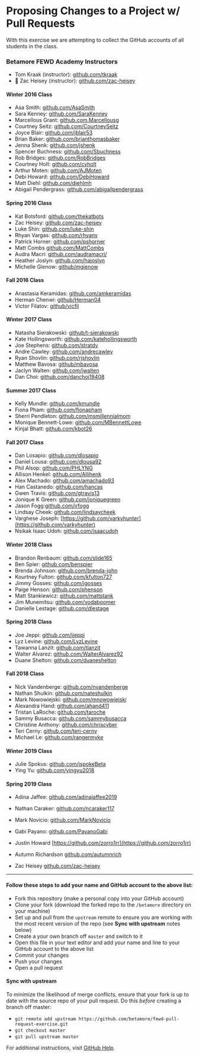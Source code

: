 # Proposing Changes to a Project w/ Pull Requests

With this exercise we are attempting to collect the GitHub accounts of all students in the class.

### Betamore FEWD Academy Instructors

- Tom Kraak (instructor): [github.com/tkraak](https://github.com/tkraak)
- :metal: Zac Heisey (instructor): [github.com/zac-heisey](https://github.com/zac-heisey)

#### Winter 2016 Class

- Asa Smith: [github.com/AsaSmith](https://github.com/AsaSmith)
- Sara Kenney: [github.com/SaraKenney](https://github.com/SaraKenney)
- Marcellous Grant: [github.com.Marcellousg](https://github.com/Marcellousg)
- Courtney Seitz: [github.com/CourtneySeitz](https://github.com/CourtneySeitz)
- Joyce Blair: [github.com/jblair53](https://github.com/jblair530)
- Brian Baker: [github.com/brianthomasbaker](https://github.com/brianthomasbaker)
- Jenna Shenk: [github.com/jshenk](https://github.com/jshenk)
- Spencer Buchness: [github.com/Sbuchness](https://github.com/SBuchness)
- Rob Bridges: [github.com/RobBridges](https://github.com/rob-b-b-4)
- Courtney Holt: [github.com/cvholt](https://github.com/cvholt)
- Arthur Moten: [github.com/AJMoten](https://github.com/AJMoten)
- Debi Howard: [github.com/DebiHoward](https://github.com/debihoward)
- Matt Diehl: [github.com/diehlmh](https://github.com/diehlmh)
- Abigail Pendergrass: [github.com/abigailpendergrass](http://github.com/abigailpendergrass)

#### Spring 2016 Class

- Kat Botsford: [github.com/thekatbots](https://github.com/thekatbots)
- Zac Heisey: [github.com/zac-heisey](https://github.com/zac-heisey)
- Luke Shin: [github.com/luke-shin](https://github.com/Luke-Shin)
- Rhyan Vargas: [github.com/rhyanv](https://github.com/rhyanv)
- Patrick Horner: [github.com/pshorner](https://github.com/pshorner)
- Matt Combs [github.com/MattCombs](https://github.com/MattCombs)
- Audra Macri: [github.com/audramacri/](https://github.com/audramacri/)
- Heather Joslyn: [github.com/hajoslyn](https://github.com/hajoslyn)
- Michelle Gienow: [github/mgienow](https://github.com/mgienow)

#### Fall 2016 Class

- Anastasia Keramidas: [github.com/amkeramidas](https://github.com/amkeramidas)
- Herman Chenwi: [github/Herman04](https://github.com/Herman04)
- Victor Filatov: [github/vicfil](https://github.com/vicfil)

#### Winter 2017 Class

- Natasha Sierakowski: [github/t-sierakowski](https://github.com/t-sierakowski)
- Kate Hollingsworth: [github.com/katehollingsworth](https://github.com/katehollingsworth)
- Joe Stephens: [github.com/stratdv](https://github.com/stratdv)
- Andre Cawley: [github.com/andrecawley](https://github.com/andrecawley)
- Ryan Shovlin: [github.com/rjshovlin](https://github.com/rjshovlin)
- Matthew Bavosa: [github/mbavosa](https://github.com/mbavosa)
- Jaclyn Walten: [github.com/jwalten](https://github.com/jwalten)
- Dan Choi: [github.com/danchoi19408](https://github.com/danchoi19408)

#### Summer 2017 Class

- Kelly Mundle: [github.com/kmundle](https://github.com/kmundle)
- Fiona Pham: [github.com/fionapham](https://github.com/fionapham)
- Sherri Pendleton: [github.com/msmillennialmom](https://github.com/msmillennialmom)
- Monique Bennett-Lowe: [github.com/MBennettLowe](https://github.com/MBennettLowe)
- Kinjal Bhatt: [github.com/kbot26](https://github.com/kbot26)

#### Fall 2017 Class

- Dan Losapio: [github.com/dlosapio](https://github.com/dlosapio)
- Daniel Lousa: [github.com/dlousa92](https://github.com/dlousa92)
- Phil Alsop: [github.com/PHLYNG](https://github.com/PHLYNG)
- Allison Henkel: [github.com/Allihenk](https://github.com/Allihenk)
- Alex Machado: [github.com/amachado93](https://github.com/amachado93)
- Han Castanedo: [github.com/hancas](https://github.com/hancas)
- Gwen Travis: [github.com/gtravis13](https://gthub.com/gtravis13)
- Jonique K Green: [github.com/joniquegreen](https://github.com/joniquegreen)
- Jason Fogg:[github.com/jrfogg](https://github.com/jrfogg)
- Lindsay Cheek: [github.com/lindsaycheek](https://github.com/lindsaycheek)
- Varghese Joseph: [https://github.com/varkyhunter](https://github.com/varkyhunter)
- Nsikak Isaac Udoh: [github.com/isaacudoh](https://github.com/Isaacudoh)

#### Winter 2018 Class

- Brandon Renbaum: [github.com/slide165](https://github.com/slide165)
- Ben Spier: [github.com/benspier](https://github.com/benspier)
- Brenda Johnson: [github.com/brenda-john](https://github.com/brenda-john)
- Kourtney Fulton: [github.com/kfulton727](https://github.com/kfulton727)
- Jimmy Gosses: [github.com/jgosses](https://github.com/jgosses)
- Paige Henson: [github.com/phenson](https://github.com/phenson)
- Matt Stankiewicz: [github.com/mattstank](https://github.com/mattstank)
- Jim Munemitsu: [github.com/yodaboomer](https://github.com/yodaboomer)
- Danielle Lestage: [github.com/dlestage](https://github.com/dlestage)

#### Spring 2018 Class

- Joe Jeppi: [github.com/jjeppi](https://github.com/jjeppi)
- Lyz Levine: [github.com/LyzLevine](https://github.com/LyzLevine)
- Tawanna Lanzit: [github.com/tlanzit](https://github.com/tlanzit)
- Walter Alvarez: [github.com/WalterAlvarez92](https://github.com/WalterAlvarez92)
- Duane Shelton: [github.com/duaneshelton](https://github.com/DuaneShelton)

#### Fall 2018 Class

- Nick Vandenberge: [github.com/nvandenberge](https://github.com/nvandenberge)
- Nathan Shulkin: [github.com/nateshulkin](https://github.com/nateshulkin)
- Mark Nowowiejski: [github.com/mnowowiejski](https://github.com/mnowowiejski)
- Alexandra Hand: [github.com/ahand411](https://github.com/ahand411)
- Tristan LaRoche: [github.com/taroche](https://github.com/taroche)
- Sammy Busacca: [github.com/sammybusacca](https://github.com/sammybusacca)
- Christine Anthony: [github.com/chriscyber](https://github.com/chriscyber)
- Teri Cerny: [github.com/teri-cerny](https://github.com/teri-cerny/)
- Michael Le: [github.com/rangermyke](https://github.com/Rangermyke)

#### Winter 2019 Class

- Julie Spokus: [github.com/jspokeBeta](https://github.com/jspokeBeta)
- Ying Yu: [github.com/yingyu2018](https://github.com/yingyu2018)

#### Spring 2019 Class

- Adina Jaffee: [github.com/adinajaffee2019](https://github.com/adinajaffee2019)
- Nathan Caraker: [github.com/ncaraker117](https://github.com/ncaraker117)
- Mark Novicio: [github.com/MarkNovicio](https://github.com/MarkNovicio)
- Gabi Payano: [github.com/PayanoGabi](https://github.com/PayanoGabi/)
- Justin Howard [https://github.com/zorro1rr](https://github.com/zorro1rr)
- Autumn Richardson [github.com/autumnrich](https://github.com/autumnrich)

- Zac Heisey [github.com/zac-heisey](https://github.com/zac-heisey)

---

#### Follow these steps to add your name and GitHub account to the above list:

- Fork this repository (make a personal copy into your GitHub account)
- Clone your fork (download the forked repo to the `/betamore` directory on your machine)
- Set up and pull from the `upstream` remote to ensure you are working with the most recent version of the repo (see **Sync with upstream** notes below)
- Create a your own branch off `master` and switch to it
- Open this file in your text editor and add your name and line to your GitHub account to the above list
- Commit your changes
- Push your changes
- Open a pull request

#### Sync with upstream

To minimize the likelihood of merge conflicts, ensure that your fork is up to date with the source repo of your pull request. Do this _before_ creating a branch off master:

- `git remote add upstream https://github.com/betamore/fewd-pull-request-exercise.git`
- `git checkout master`
- `git pull upstream master`

For additional instructions, visit [GitHub Help](https://help.github.com/categories/collaborating-on-projects-using-pull-requests/).
